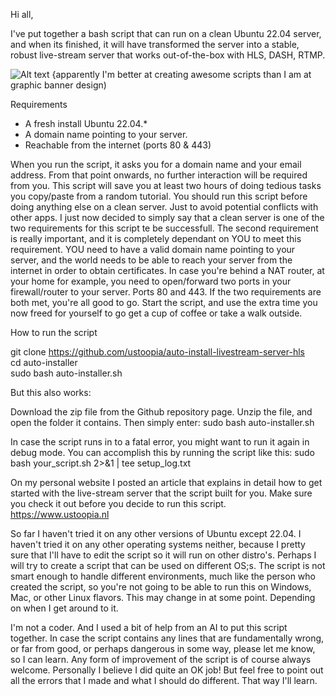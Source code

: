 Hi all,

I've put together a bash script that can run on a clean Ubuntu 22.04 server, and when its finished, it will have transformed the server into a stable, robust live-stream server that works out-of-the-box with HLS, DASH, RTMP.

![Alt text](https://i.imgur.com/ERG9hoj.png "header image")
{apparently I'm better at creating awesome scripts than I am at graphic banner design)

Requirements

- A fresh install Ubuntu 22.04.*
- A domain name pointing to your server.
- Reachable from the internet (ports 80 & 443)

When you run the script, it asks you for a domain name and your email address. From that point onwards, no further interaction will be required from you. This script will save you at least two hours of doing tedious tasks you copy/paste from a random tutorial. You should run this script before doing anything else on a clean server. Just to avoid potential conflicts with other apps. I just now decided to simply say that a clean server is one of the two requirements for this script te be successfull. The second requirement is really important, and it is completely dependant on YOU to meet this requirement. YOU need to have a valid domain name pointing to your server, and the world needs to be able to reach your server from the internet in order to obtain certificates. In case you're behind a NAT router, at your home for example, you need to open/forward two ports in your firewall/router to your server. Ports 80 and 443. If the two requirements are both met, you're all good to go. Start the script, and use the extra time you now freed for yourself to go get a cup of coffee or take a walk outside. 

How to run the script

  git clone https://github.com/ustoopia/auto-install-livestream-server-hls \
  cd auto-installer \
  sudo bash auto-installer.sh

But this also works:

Download the zip file from the Github repository page. Unzip the file, and 
open the folder it contains. Then simply enter: sudo bash auto-installer.sh

In case the script runs in to a fatal error, you might want to run it again in debug mode. You can accomplish this by running the script like this: sudo bash your_script.sh 2>&1 | tee setup_log.txt

On my personal website I posted an article that explains in detail how to get started with the live-stream server that the script built for you. Make sure you check it out before you decide to run this script. https://www.ustoopia.nl

So far I haven't tried it on any other versions of Ubuntu except 22.04. I haven't tried it on any other operating systems neither, because I pretty sure that I'll have to edit the script so it will run on other distro's. Perhaps I will try to create a script that can be used on different OS;s. The script is not smart enough to handle different environments, much like the person who created the script, so you're not going to be able to run this on Windows, Mac, or other Linux flavors. This may change in at some point. Depending on when I get around to it.  

I'm not a coder. And I used a bit of help from an AI to put this script together. In case the script contains any lines that are fundamentally wrong, or far from good, or perhaps dangerous in some way, please let me know, so I can learn. Any form of improvement of the script is of course always welcome. Personally I believe I did quite an OK job! But feel free to point out all the errors that I made and what I should do different. That way I'll learn.
